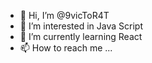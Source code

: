 - 👋 Hi, I’m @9vicToR4T
- 👀 I’m interested in Java Script
- 🌱 I’m currently learning React
- 📫 How to reach me ...

<!---
9vicToR4T/9vicToR4T is a ✨ special ✨ repository because its `README.md` (this file) appears on your GitHub profile.
You can click the Preview link to take a look at your changes.
--->
